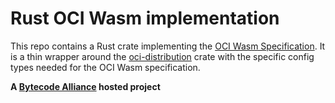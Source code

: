 # Rust OCI Wasm implementation

This repo contains a Rust crate implementing the [OCI Wasm
Specification](https://tag-runtime.cncf.io/wgs/wasm/deliverables/wasm-oci-artifact/). It is a thin
wrapper around the [oci-distribution](https://crates.io/crates/oci-distribution) crate with the
specific config types needed for the OCI Wasm specification.

**A [Bytecode Alliance](https://bytecodealliance.org/) hosted project**
